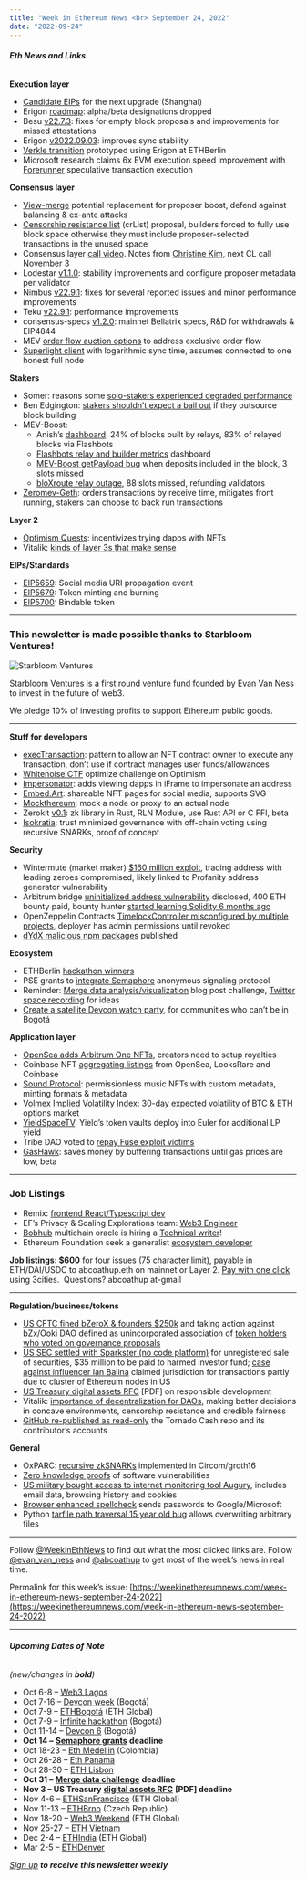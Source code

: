 ```yaml
---
title: "Week in Ethereum News <br> September 24, 2022"
date: "2022-09-24"
---
```


###### **Eth News and Links**

**Execution layer**

- [Candidate EIPs](https://ethereum-magicians.org/tag/shanghai-candidate) for the next upgrade (Shanghai)
- Erigon [roadmap](https://erigon.substack.com/p/post-merge-release-of-erigon-dropping): alpha/beta designations dropped
- Besu [v22.7.3](https://github.com/hyperledger/besu/releases/tag/22.7.3): fixes for empty block proposals and improvements for missed attestations
- Erigon [v2022.09.03](https://github.com/ledgerwatch/erigon/releases/tag/v2022.09.03): improves sync stability
- [Verkle transition](https://twitter.com/GiulioRebuffo/status/1571125136060977154) prototyped using Erigon at ETHBerlin
- Microsoft research claims 6x EVM execution speed improvement with [Forerunner](https://twitter.com/yorkerhodes/status/1572753966206943232) speculative transaction execution

**Consensus layer**

- [View-merge](https://ethresear.ch/t/view-merge-as-a-replacement-for-proposer-boost/13739) potential replacement for proposer boost, defend against balancing & ex-ante attacks
- [Censorship resistance list](https://notes.ethereum.org/@fradamt/H1ZqdtrBF) (crList) proposal, builders forced to fully use block space otherwise they must include proposer-selected transactions in the unused space
- Consensus layer [call video](https://www.youtube.com/watch?v=_yogw67HxZY&t=298s). Notes from [Christine Kim](https://twitter.com/christine_dkim/status/1573105520080289792), next CL call November 3
- Lodestar [v1.1.0](https://github.com/ChainSafe/lodestar/releases/tag/v1.1.0): stability improvements and configure proposer metadata per validator
- Nimbus [v22.9.1](https://github.com/status-im/nimbus-eth2/releases/tag/v22.9.1): fixes for several reported issues and minor performance improvements
- Teku [v22.9.1](https://github.com/ConsenSys/teku/releases/tag/22.9.1): performance improvements
- consensus-specs [v1.2.0](https://github.com/ethereum/consensus-specs/releases/tag/v1.2.0): mainnet Bellatrix specs, R&D for withdrawals & EIP4844
- MEV [order flow auction options](https://collective.flashbots.net/t/order-flow-auctions-and-centralisation-ii-order-flow-auctions/284) to address exclusive order flow
- [Superlight client](https://twitter.com/dionyziz/status/1572068211465519108) with logarithmic sync time, assumes connected to one honest full node

**Stakers**

- Somer: reasons some [solo-stakers experienced degraded performance](https://twitter.com/SomerEsat/status/1572518098523271170)
- Ben Edgington: [stakers shouldn’t expect a bail out](https://twitter.com/benjaminion_xyz/status/1572657858038177793) if they outsource block building
- MEV-Boost:
    - Anish’s [dashboard](https://www.mevboost.org/): 24% of blocks built by relays, 83% of relayed blocks via Flashbots
    - [Flashbots relay and builder metrics](https://transparency.flashbots.net/) dashboard
    - [MEV-Boost getPayload bug](https://collective.flashbots.net/t/post-mortem-on-the-mev-boost-getpayload-bug-when-deposits-were-included-fixed-in-mev-boost-v1-3-1-on-friday-16-9/311) when deposits included in the block, 3 slots missed
    - [bloXroute relay outage](https://twitter.com/eyalmarkov/status/1572616363054612486), 88 slots missed, refunding validators
- [Zeromev-Geth](https://twitter.com/pmcgoohancrypto/status/1572587801836916742): orders transactions by receive time, mitigates front running, stakers can choose to back run transactions

**Layer 2**

- [Optimism Quests](https://dev.optimism.io/quests/): incentivizes trying dapps with NFTs
- Vitalik: [kinds of layer 3s that make sense](https://vitalik.ca/general/2022/09/17/layer_3.html)

**EIPs/Standards**

- [EIP5659](https://github.com/ethereum/EIPs/pull/5659/files): Social media URI propagation event
- [EIP5679](https://eips.ethereum.org/EIPS/eip-5679): Token minting and burning
- [EIP5700](https://github.com/ethereum/EIPs/pull/5700/files): Bindable token

* * *

### **This newsletter is made possible thanks to** Starbloom Ventures!

![Starbloom Ventures](https://weekinethereumnews.com/wp-content/uploads/2021/11/Screenshot-from-2021-11-19-15-25-51.png)

Starbloom Ventures is a first round venture fund founded by Evan Van Ness to invest in the future of web3.

We pledge 10% of investing profits to support Ethereum public goods.

* * *

**Stuff for developers**

- [execTransaction](https://twitter.com/w1nt3r_eth/status/1572633281094647809): pattern to allow an NFT contract owner to execute any transaction, don’t use if contract manages user funds/allowances
- [Whitenoise CTF](https://twitter.com/vex_0x/status/1572257586656980992) optimize challenge on Optimism
- [Impersonator](https://twitter.com/apoorvlathey/status/1572344831648886784): adds viewing dapps in iFrame to impersonate an address
- [Embed.Art](https://github.com/wighawag/embed-art#readme): shareable NFT pages for social media, supports SVG
- [Mockthereum](https://github.com/httptoolkit/mockthereum#readme): mock a node or proxy to an actual node
- Zerokit [v0.1](https://github.com/vacp2p/zerokit/releases/tag/v0.1): zk library in Rust, RLN Module, use Rust API or C FFI, beta
- [Isokratia](https://nibnalin.me/dust-nib/isokratia.html): trust minimized governance with off-chain voting using recursive SNARKs, proof of concept

**Security**

- Wintermute (market maker) [$160 million exploit](https://twitter.com/evgenygaevoy/status/1572329148411936770), trading address with leading zeroes compromised, likely linked to Profanity address generator vulnerability
- Arbitrum bridge [uninitialized address vulnerability](https://medium.com/@0xriptide/hackers-in-arbitrums-inbox-ca23272641a2) disclosed, 400 ETH bounty paid, bounty hunter [started learning Solidity 6 months ago](https://twitter.com/0xriptide/status/1572936443751702531)
- OpenZeppelin Contracts [TimelockController misconfigured by multiple projects](https://github.com/OpenZeppelin/openzeppelin-contracts/issues/3720), deployer has admin permissions until revoked
- [dYdX malicious npm packages](https://www.mend.io/resources/blog/popular-cryptocurrency-exchange-dydx-has-had-its-npm-account-hacked/) published

**Ecosystem**

- ETHBerlin [hackathon winners](https://ethberlin.devfolio.co/projects?show_winners=true)
- PSE grants to [integrate Semaphore](https://mirror.xyz/privacy-scaling-explorations.eth/g5WjOtK4R3rYfLKyqpSXsbNBcj36jzsjgnV2KT2rthM) anonymous signaling protocol
- Reminder: [Merge data analysis/visualization](https://esp.ethereum.foundation/merge-data-challenge) blog post challenge, [Twitter space recording](https://twitter.com/dannyryan/status/1572987347716939776) for ideas
- [Create a satellite Devcon watch party](https://forum.devcon.org/t/launching-devcon-satellites/1364), for communities who can’t be in Bogotá

**Application layer**

- [OpenSea adds Arbitrum One NFTs](https://twitter.com/opensea/status/1572638029457788929), creators need to setup royalties
- Coinbase NFT [aggregating listings](https://twitter.com/coinbase_nft/status/1572717888557166592) from OpenSea, LooksRare and Coinbase
- [Sound Protocol](https://sound.mirror.xyz/t7GDH8RF6XbHLwbHb_R6QLnDTaln0KdGhExBgul6OXY): permissionless music NFTs with custom metadata, minting formats & metadata
- [Volmex Implied Volatility Index](https://blog.volmex.finance/introducing-viv/): 30-day expected volatility of BTC & ETH options market
- [YieldSpaceTV](https://medium.com/yield-protocol/yieldspacetv-our-next-generation-amm-is-live-5bb57e5a9754): Yield’s token vaults deploy into Euler for additional LP yield
- Tribe DAO voted to [repay Fuse exploit victims](https://twitter.com/joey__santoro/status/1571898748405714947)
- [GasHawk](https://gashawk.io/): saves money by buffering transactions until gas prices are low, beta

* * *

### **Job Listings**

- Remix: [frontend React/Typescript dev](https://jobs.lever.co/ethereumfoundation/2c293808-48ed-4994-b0e0-14a8986e6ff3)
- EF’s Privacy & Scaling Explorations team: [Web3 Engineer](https://jobs.lever.co/ethereumfoundation/ece6534a-b946-4996-b7e7-713bd1ec0353?lever-origin=applied&lever-source%5B%5D=Week%20in%20Ethereum)
- [Bobhub](https://bobhub.xyz/) multichain oracle is hiring a [Technical writer](https://bobhub.gitbook.io/bobhub/)!
- Ethereum Foundation seek a generalist [ecosystem developer](https://jobs.lever.co/ethereumfoundation/6b80a26f-7db3-4415-8339-a3543a967998?lever-origin=applied&lever-source%5B%5D=Week%20in%20Ethereum)

**Job listings: $600** for four issues (75 character limit), payable in ETH/DAI/USDC to abcoathup.eth on mainnet or Layer 2. [Pay with one click](https://3cities.xyz/#/pay?c=H4sIAHqco2IAAyXOMU6EQBSA4atMqVbAgGjJuqzGmI3JrrHcDMODnQAz5L03ERsTLey9gtJop8bGUk-xt5HE4m-__A_vPbreEZRZjQAdWH58ZZeVJQLR7iAYQglFKeNYVipJ0mQR5EWYSpCRnB_F4fEijZPopJqFz5v-Z9xg3_-O1jHsTq8BGmGsyHkLCL4TS7ghce4KcWGIja1F5XDKozBEHkjs3aWJ0FuFSjOgaE1neP-jdbXRqs2IgNdGN4AvV6v5t-qct5zRzNRL3xWAZzCsGCf3LRgiqWV8GASfxKgY6ttLhGq6sBro_otdA_afygfdejLO0tM4qes_d-LI2xABAAA) using 3cities.  Questions? abcoathup at-gmail

* * *

**Regulation/business/tokens**

- [US CFTC fined bZeroX & founders $250k](https://www.cftc.gov/PressRoom/PressReleases/8590-22) and taking action against bZx/Ooki DAO defined as unincorporated association of [token holders who voted on governance proposals](https://www.cftc.gov/PressRoom/SpeechesTestimony/mersingerstatement092222)
- [US SEC settled with Sparkster (no code platform)](https://www.sec.gov/news/press-release/2022-167) for unregistered sale of securities, $35 million to be paid to harmed investor fund; [case against influencer Ian Balina](https://twitter.com/TuurDemeester/status/1572046089888333826) claimed jurisdiction for transactions partly due to cluster of Ethereum nodes in US
- [US Treasury digital assets RFC](https://public-inspection.federalregister.gov/2022-20279.pdf) \[PDF\] on responsible development
- Vitalik: [importance of decentralization for DAOs](https://vitalik.eth.limo/general/2022/09/20/daos.html), making better decisions in concave environments, censorship resistance and credible fairness
- [GitHub re-published as read-only](https://github.com/tornadocash) the Tornado Cash repo and its contributor’s accounts

**General**

- OxPARC: [recursive zkSNARKs](https://0xparc.org/blog/groth16-recursion) implemented in Circom/groth16
- [Zero knowledge proofs](https://eprint.iacr.org/2022/1223) of software vulnerabilities
- [US military bought access to internet monitoring tool Augury](https://www.vice.com/en/article/y3pnkw/us-military-bought-mass-monitoring-augury-team-cymru-browsing-email-data), includes email data, browsing history and cookies
- [Browser enhanced spellcheck](https://www.bleepingcomputer.com/news/security/google-microsoft-can-get-your-passwords-via-web-browsers-spellcheck/) sends passwords to Google/Microsoft
- Python [tarfile path traversal 15 year old bug](https://www.bleepingcomputer.com/news/security/unpatched-15-year-old-python-bug-allows-code-execution-in-350k-projects/) allows overwriting arbitrary files

* * *

Follow [@WeekinEthNews](https://twitter.com/WeekInEthNews) to find out what the most clicked links are. Follow [@evan\_van\_ness](https://twitter.com/evan_van_ness) and [@abcoathup](https://twitter.com/abcoathup) to get most of the week’s news in real time.

Permalink for this week’s issue: [https://weekinethereumnews.com/week-in-ethereum-news-september-24-2022](https://weekinethereumnews.com/week-in-ethereum-news-september-24-2022)

* * *

###### **Upcoming Dates of Note**

_(new/changes in_ **_bold_**_)_

- Oct 6-8 – [Web3 Lagos](https://event.web3bridge.com/)
- Oct 7-16 – [Devcon week](https://devcon.org/en/devcon-week/) (Bogotá)
- Oct 7-9 – [ETHBogotá](https://bogota.ethglobal.com/) (ETH Global)
- Oct 7-9 – [Infinite hackathon](https://infinite-hackathons.eth.limo/) (Bogotá)
- Oct 11-14 – [Devcon 6](https://devcon.org/) (Bogotá)
- **Oct 14 –** [**Semaphore grants**](https://esp.ethereum.foundation/semaphore-grants) **deadline**
- Oct 18-23 – [Eth Medellin](https://www.ethmedellin.co/) (Colombia)
- Oct 26-28 – [Eth Panama](https://twitter.com/EthPanama)
- Oct 28-30 – [ETH Lisbon](https://www.ethlisbon.org/)
- **Oct 31 –** [**Merge data challenge**](https://esp.ethereum.foundation/merge-data-challenge) **deadline**
- **Nov 3 – US Treasury** [**digital assets RFC**](https://public-inspection.federalregister.gov/2022-20279.pdf) **\[PDF\] deadline**
- Nov 4-6 – [ETHSanFrancisco](https://sf.ethglobal.com/) (ETH Global)
- Nov 11-13 – [ETHBrno](https://mirror.xyz/ethbrno.eth/6BH9cUVuD85hy5O0L5cOOOE7niSA9Yo5eWsXVzKOlO4) (Czech Republic)
- Nov 18-20 – [Web3 Weekend](https://web3weekend.ethglobal.com/) (ETH Global)
- Nov 25-27 – [ETH Vietnam](https://www.eth-vietnam.com/)
- Dec 2-4 – [ETHIndia](https://ethindia.co/) (ETH Global)
- Mar 2-5 – [ETHDenver](https://www.ethdenver.com/)

[_Sign up_](https://weekinethereum.substack.com/subscribe#about) **_to receive this newsletter weekly_**
